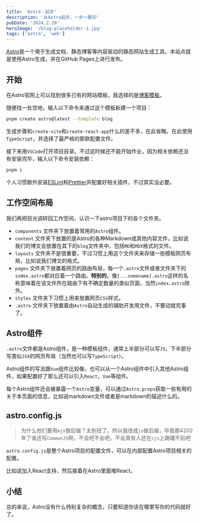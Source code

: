 ```yaml
---
title: 'Astro：起步'
description: '从Astro起步，一步一脚印'
pubDate: '2024.2.20'
heroImage: '/blog-placeholder-1.jpg'
tags: ['astro', 'web']
---
```


[Astro](https://astro.build/)是一个用于生成文档、静态博客等内容驱动的静态网站生成工具。本站点就是使用Astro生成，并在GitHub Pages上进行发布。

## 开始

在Astro官网上可以找到很多已有的网站模板，我选择的是[博客模板](https://github.com/withastro/astro/tree/latest/examples/blog)。

随便找一处空地，输入以下命令来通过这个模板新建一个项目：

```sh
pnpm create astro@latest --template blog
```

生成步骤和`create-vite`和`create-react-app`什么的差不多，在此省略。在此使用`TypeScript`，并选择了最严格的那款配置文件。

接下来用`VSCode`打开项目目录。不过这时候还不能开始作业，因为相关依赖还没有安装完毕，输入以下命令安装依赖：

```sh
pnpm i
```

个人习惯额外安装[ESLint](https://eslint.org)和[Prettier](https://prettier.io)并配置好相关插件，不过其实没必要。

## 工作空间布局

我们再把目光调转回工作空间，认识一下astro项目下的各个文件夹。

- `components` 文件夹下放置着常用的`Astro`组件。
- `content` 文件夹下放置的是Astro的各种Markdown或其他内容文件，比如说我们的博文会放置在其下的`blog`文件夹中，包括`MD`和`MDX`格式的文件。
- `layouts` 文件夹不是很重要，不过习惯上用这个文件夹来存储一些模板网页布局，比如说我们博文的格式。
- `pages` 文件夹下放置着网页的路由布局，每一个`.astro`文件或者文件夹下的`index.astro`都对应着一个路由。**特别的**，像`[...somename].astro`这样的名称意味着在该文件所在路由下有不确定数量的类似页面，当然`index.astro`除外。
- `styles` 文件夹下习惯上用来放置网页`CSS`样式。
- `.astro` 文件夹下放置着由`Astro`自动生成的辅助开发用文件，不要动就完事了。

## Astro组件

`.astro`文件都是Astro组件，是一种模板组件，通常上半部分可以写`JS`，下半部分写类似`JSX`的网页布局（当然也可以写`TypeScript`）。

Astro组件的写法跟`Vue`组件比较像，也可以从一个Astro组件中引入其他Astro组件，如果配置好了那么还可以引入`React`，`Vue`等组件。

每个Astro组件还会被暴露一个`Astro`变量，可以通过`Astro.props`获取一些有用的关于本页面的信息，比如说markdown文件或者是markdown的描述什么的。

## astro.config.js

> 为什么他们要用`mjs`做后缀？太别扭了。所以我改成`js`做后缀，毕竟都4202年了谁还写`CommonJS`啊，不会吧不会吧，不会真有人还在`cjs`上踌躇不前吧

`astro.config.js`是整个Astro项目的配置文件，可以在内部配置Astro项目相关的配置。

比如说加入React支持，然后接着在Astro里面堆React。

## 小结

总的来说，Astro没有什么特别复杂的概念，只要知道你该在哪里写你的代码就好了。